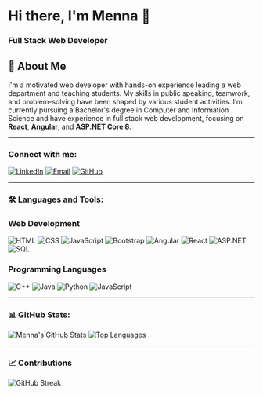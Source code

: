 # Hi there, I'm Menna 👋

### Full Stack Web Developer

## 🌟 **About Me**

I'm a motivated web developer with hands-on experience leading a web department and teaching students. My skills in public speaking, teamwork, and problem-solving have been shaped by various student activities. I’m currently pursuing a Bachelor's degree in Computer and Information Science and have experience in full stack web development, focusing on **React**, **Angular**, and **ASP.NET Core 8**.

---

### Connect with me:
[![LinkedIn](https://img.shields.io/badge/LinkedIn-blue?logo=linkedin)](https://www.linkedin.com/in/menna-mohamed-m2023/)
[![Email](https://img.shields.io/badge/Email-D14836?logo=gmail&logoColor=white)](mailto:menna.mohamedd2023@gmail.com)
[![GitHub](https://img.shields.io/badge/GitHub-black?logo=github)](https://github.com/Menna-2003)

---

### 🛠 Languages and Tools:

### **Web Development**

![HTML](https://img.shields.io/badge/-HTML5-E34F26?logo=html5&logoColor=white) 
![CSS](https://img.shields.io/badge/-CSS3-1572B6?logo=css3&logoColor=white) 
![JavaScript](https://img.shields.io/badge/-JavaScript-F7DF1E?logo=javascript&logoColor=black) 
![Bootstrap](https://img.shields.io/badge/-Bootstrap-7952B3?logo=bootstrap&logoColor=white) 
![Angular](https://img.shields.io/badge/-Angular-DD0031?logo=angular&logoColor=white) 
![React](https://img.shields.io/badge/-React-61DAFB?logo=react&logoColor=black) 
![ASP.NET](https://img.shields.io/badge/-ASP.NET-5C2D91?logo=.net&logoColor=white) 
![SQL](https://img.shields.io/badge/-SQL-4479A1?logo=mysql&logoColor=white)

### **Programming Languages**

![C++](https://img.shields.io/badge/-C++-00599C?logo=cplusplus&logoColor=white) 
![Java](https://img.shields.io/badge/-Java-007396?logo=java&logoColor=white) 
![Python](https://img.shields.io/badge/-Python-3776AB?logo=python&logoColor=white) 
![JavaScript](https://img.shields.io/badge/-JavaScript-F7DF1E?logo=javascript&logoColor=black)  

---

### 📊 GitHub Stats:

![Menna's GitHub Stats](https://github-readme-stats.vercel.app/api?username=Menna-2003&show_icons=true&theme=radical)       ![Top Languages](https://github-readme-stats.vercel.app/api/top-langs/?username=Menna-2003&layout=compact&theme=radical)



---

### 📈 Contributions

![GitHub Streak](https://github-readme-streak-stats.herokuapp.com/?user=Menna-2003&theme=radical)


